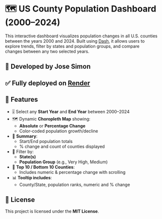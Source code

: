 # 🗺️ US County Population Dashboard (2000–2024)

This interactive dashboard visualizes population changes in all U.S. counties between the years 2000 and 2024. Built using [Dash](https://dash.plotly.com/), it allows users to explore trends, filter by states and population groups, and compare changes between any two selected years.

## 🎨 Developed by **Jose Simon**

## ✅ Fully deployed on [Render](https://us-county-population-dashboard.onrender.com/)

## 🚀 Features

- 🎚️ Select any **Start Year** and **End Year** between 2000–2024
- 🗺️ Dynamic **Choropleth Map** showing:
  - **Absolute** or **Percentage Change**
  - Color-coded population growth/decline
- 🧮 **Summary**:
  - Start/End population totals
  - % change and count of counties displayed
- 🔎 Filter by:
  - **State(s)**
  - **Population Group** (e.g., Very High, Medium)
- 🧾 **Top 10 / Bottom 10 Counties**:
  - Includes numeric & percentage change with scrolling
- 📊 **Tooltip includes**:
  - County/State, population ranks, numeric and % change

## 📜 License
This project is licensed under the **MIT License**.
